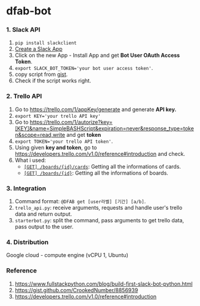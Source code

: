 # dfab-bot

### 1. Slack API 
1. `pip install slackclient` 
2. [Create a Slack App](https://api.slack.com/apps/new)
3. Click on the new App - Install App and get **Bot User OAuth Access Token**.
4. `export SLACK_BOT_TOKEN='your bot user access token'`.
5. copy script from [gist](https://github.com/mattmakai/slack-starterbot/blob/master/starterbot.py).
6. Check if the script works right. 

### 2. Trello API 
1. Go to https://trello.com/1/appKey/generate and generate **API key.**
2. `export KEY='your trello API key'`
3. Go to https://trello.com/1/autorize?key=[KEY]&name=SimpleBASHScript&expiration=never&response_type=token&scope=read,write and get **token**
4. `export TOKEN='your trello API token'`.
5. Using given **key and token**, go to https://developers.trello.com/v1.0/reference#introduction and check.
6. What i used:
	- [`[GET] /boards/{id}/cards`](https://developers.trello.com/v1.0/reference#boardsboardidtest): Getting all the informations of cards.
	- [`[GET] /boards/{id}`](https://developers.trello.com/v1.0/reference#boardsboardid-1): Getting all the informations of boards.

### 3. Integration
1. Command format: `@DFAB get [user라벨] [기간] [a/b]`.
2. `trello_api.py`: receive arguments, requests and handle user's trello data and return output. 
3. `starterbot.py`: split the command, pass arguments to get trello data, pass output to the user.

### 4. Distribution
Google cloud - compute engine (vCPU 1, Ubuntu)

### Reference
1. https://www.fullstackpython.com/blog/build-first-slack-bot-python.html
2. https://gist.github.com/CrookedNumber/8856939
3. https://developers.trello.com/v1.0/reference#introduction


